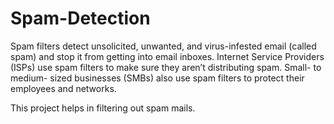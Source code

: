 # Spam-Detection
Spam filters detect unsolicited, unwanted, and virus-infested email (called spam) and stop it from getting into email inboxes. Internet Service Providers (ISPs) use spam filters to make sure they aren’t distributing spam. Small- to medium- sized businesses (SMBs) also use spam filters to protect their employees and networks.

This project helps in filtering out spam mails.

